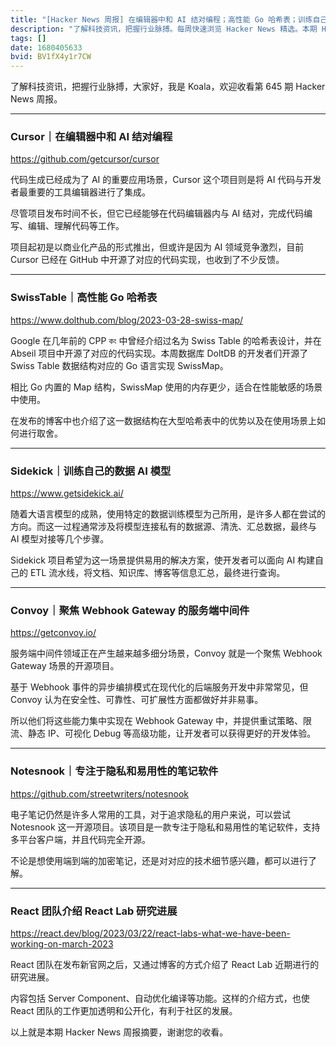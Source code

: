 ```yaml
---
title: "[Hacker News 周报] 在编辑器中和 AI 结对编程；高性能 Go 哈希表；训练自己的 AI 模型"
description: "了解科技资讯，把握行业脉搏。每周快速浏览 Hacker News 精选。本期 Hacker Newsletter 地址:https://mailchi.mp/hackernewsletter/645"
tags: []
date: 1680405633
bvid: BV1fX4y1r7CW
---
```

了解科技资讯，把握行业脉搏，大家好，我是 Koala，欢迎收看第 645 期 Hacker News 周报。


---
### Cursor｜在编辑器中和 AI 结对编程
https://github.com/getcursor/cursor

代码生成已经成为了 AI 的重要应用场景，Cursor 这个项目则是将 AI 代码与开发者最重要的工具编辑器进行了集成。

尽管项目发布时间不长，但它已经能够在代码编辑器内与 AI 结对，完成代码编写、编辑、理解代码等工作。

项目起初是以商业化产品的形式推出，但或许是因为 AI 领域竞争激烈，目前 Cursor 已经在 GitHub 中开源了对应的代码实现，也收到了不少反馈。

---
### SwissTable｜高性能 Go 哈希表
https://www.dolthub.com/blog/2023-03-28-swiss-map/

Google 在几年前的 CPP কং 中曾经介绍过名为 Swiss Table 的哈希表设计，并在 Abseil 项目中开源了对应的代码实现。本周数据库 DoltDB 的开发者们开源了 Swiss Table 数据结构对应的 Go 语言实现 SwissMap。

相比 Go 内置的 Map 结构，SwissMap 使用的内存更少，适合在性能敏感的场景中使用。

在发布的博客中也介绍了这一数据结构在大型哈希表中的优势以及在使用场景上如何进行取舍。

---
### Sidekick｜训练自己的数据 AI 模型
https://www.getsidekick.ai/

随着大语言模型的成熟，使用特定的数据训练模型为己所用，是许多人都在尝试的方向。而这一过程通常涉及将模型连接私有的数据源、清洗、汇总数据，最终与 AI 模型对接等几个步骤。

Sidekick 项目希望为这一场景提供易用的解决方案，使开发者可以面向 AI 构建自己的 ETL 流水线，将文档、知识库、博客等信息汇总，最终进行查询。

---
### Convoy｜聚焦 Webhook Gateway 的服务端中间件
https://getconvoy.io/

服务端中间件领域正在产生越来越多细分场景，Convoy 就是一个聚焦 Webhook Gateway 场景的开源项目。

基于 Webhook 事件的异步编排模式在现代化的后端服务开发中非常常见，但 Convoy 认为在安全性、可靠性、可扩展性方面都做好并非易事。

所以他们将这些能力集中实现在 Webhook Gateway 中，并提供重试策略、限流、静态 IP、可视化 Debug 等高级功能，让开发者可以获得更好的开发体验。

---
### Notesnook｜专注于隐私和易用性的笔记软件
https://github.com/streetwriters/notesnook

电子笔记仍然是许多人常用的工具，对于追求隐私的用户来说，可以尝试 Notesnook 这一开源项目。该项目是一款专注于隐私和易用性的笔记软件，支持多平台客户端，并且代码完全开源。

不论是想使用端到端的加密笔记，还是对对应的技术细节感兴趣，都可以进行了解。

---
### React 团队介绍 React Lab 研究进展
https://react.dev/blog/2023/03/22/react-labs-what-we-have-been-working-on-march-2023

React 团队在发布新官网之后，又通过博客的方式介绍了 React Lab 近期进行的研究进展。

内容包括 Server Component、自动优化编译等功能。这样的介绍方式，也使 React 团队的工作更加透明和公开化，有利于社区的发展。

以上就是本期 Hacker News 周报摘要，谢谢您的收看。


